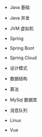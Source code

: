 * Java 基础

* Java 并发

* JVM 虚拟机

* Spring 

* Spring Boot

* Spring  Cloud

* 设计模式

* 数据结构

* 算法

* MySql 数据库

* 消息队列

* Linux

* Vue


